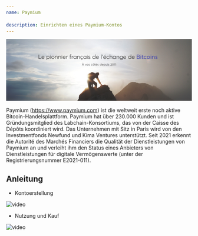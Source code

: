 ```yaml
---
name: Paymium

description: Einrichten eines Paymium-Kontos
---
```


![cover](assets/cover.jpeg)

Paymium (https://www.paymium.com) ist die weltweit erste noch aktive Bitcoin-Handelsplattform. Paymium hat über 230.000 Kunden und ist Gründungsmitglied des Labchain-Konsortiums, das von der Caisse des Dépôts koordiniert wird. Das Unternehmen mit Sitz in Paris wird von den Investmentfonds Newfund und Kima Ventures unterstützt. Seit 2021 erkennt die Autorité des Marchés Financiers die Qualität der Dienstleistungen von Paymium an und verleiht ihm den Status eines Anbieters von Dienstleistungen für digitale Vermögenswerte (unter der Registrierungsnummer E2021-011).

## Anleitung

- Kontoerstellung

![video](https://youtu.be/fioQ7BvmFtI)

- Nutzung und Kauf

![video](https://youtu.be/JVizZzRmJf8)
